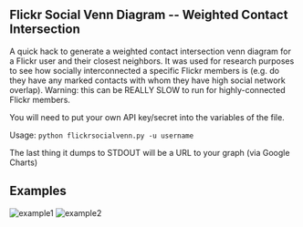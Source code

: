 ## Flickr Social Venn Diagram -- Weighted Contact Intersection

A quick hack to generate a weighted contact intersection venn diagram for a Flickr user and their closest neighbors.  It was used for research purposes to see how socially interconnected a specific Flickr members is (e.g. do they have any marked contacts with whom they have high social network overlap).  Warning: this can be REALLY SLOW to run for highly-connected Flickr members.

You will need to put your own API key/secret into the variables of the file.

Usage:
`python flickrsocialvenn.py -u username`

The last thing it dumps to STDOUT will be a URL to your graph (via Google Charts)

## Examples

![example1](http://chart.apis.google.com/chart?chs=450x200&cht=v&chdl=flickrjo|cburg|ginormous&chd=t:163,124,45,36,26,29,24&chtt=Weighted+contact+intersection+for+flickrjo)
![example2](http://chart.apis.google.com/chart?chs=450x200&cht=v&chdl=PablitoR|wendy%20marie|steponnopets&chd=t:7,4,5,3,3,3,2&chtt=Weighted+contact+intersection+for+PablitoR)